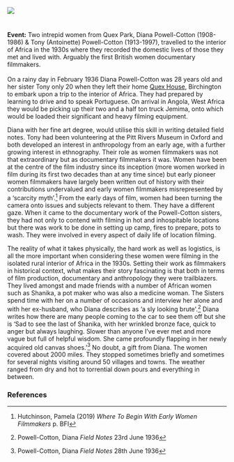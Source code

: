 <a href="https://beta.kent-maps.online"><img src="https://beta.kent-maps.online/juncture/ve-button.png"></a>
<param ve-config title="Diana & Tony Powell-Cotton" author="Jan Dunn" layout="vtl" banner="https://raw.githubusercontent.com/kent-map/images/main/banners/19c.jpg">

<param ve-entity="Birchington" eid="Q865021">

# 

**Event:** Two intrepid women from Quex Park, Diana Powell-Cotton (1908-1986) & Tony (Antoinette) Powell-Cotton (1913-1997), travelled to the interior of Africa in the 1930s where they recorded the domestic lives of those they met and lived with. Arguably the first British women documentary filmmakers.
<br><br>
On a rainy day in February 1936 Diana Powell-Cotton was 28 years old and her sister Tony only 20 when they left their home [Quex House](https://www.historichouses.org/houses/house-listing/quex-house.html), Birchington to embark upon a trip to the interior of Africa. They had prepared by learning to drive and to speak Portuguese. On arrival in Angola, West Africa they would be picking up their two and a half ton truck Jemima, onto which would be loaded their significant and heavy filming equipment. 
<param ve-image primary url="https://raw.githubusercontent.com/kent-map/images/main/20c/Tony_Archaeologist.jpg" label= "Tony" attribution= "Quex Park Museum">
<param ve-map center="Q865021" zoom="8">

Diana with her fine art degree, would utilise this skill in writing detailed field notes. Tony had been volunteering at the Pitt Rivers Museum in Oxford and both developed an interest in anthropology from an early age, with a further growing interest in ethnography. Their role as women filmmakers was not that extraordinary but as documentary filmmakers it was.  Women have been at the centre of the film industry since its inception (more women worked in film during its first two decades than at any time since) but early pioneer women filmmakers have largely been written out of history with their contributions undervalued and early women filmmakers misrepresented by a ‘scarcity myth’.[^ref1] From the early days of film, women had been turning the camera onto issues and subjects relevant to them. They have a different gaze. When it came to the documentary work of the Powell-Cotton sisters, they had not only to contend with filming in hot and inhospitable locations but there was work to be done in setting up camp, fires to prepare, pots to wash. They were involved in every aspect of daily life of location filming. 
<param ve-image primary url="https://raw.githubusercontent.com/kent-map/images/main/20c/1936_R2-12_Our_truck_Tony_and_Joao.jpg" label= "Truck, Tony and Joao.jpg" attribution= "Quex Park Museum">

The reality of what it takes physically, the hard work as well as logistics, is all the more important when considering these women were filming in the isolated rural interior of Africa in the 1930s. Setting their work as filmmakers in historical context, what makes their story fascinating is that both in terms of film production, documentary and anthropology they were trailblazers. They lived amongst and made friends with a number of African women such as Shanika, a pot maker who was also a medicine woman. The Sisters spend time with her on a number of occasions and interview her alone and with her ex-husband, who Diana describes as ‘a sly looking brute'.[^ref2]  Diana writes how there are many people coming to the car to see them off but she is ‘Sad to see the last of Shanika, with her wrinkled bronze face, quick to anger but always laughing. Slower than anyone I’ve ever met and more vague but full of helpful wisdom. She came profoundly flapping in her newly acquired old canvas shoes.’[^ref3]   No doubt, a gift from Diana.
The women covered about 2000 miles.  They stopped sometimes briefly and sometimes for several nights visiting around 50 villages and towns. The weather ranged from dry and hot to torrential down pours and everything in between.
<param ve-image primary url="https://raw.githubusercontent.com/kent-map/images/main/20c/1937_Angola_Jemima_stuck.jpg" label= "Tony gathering straw, Angola, 1937" attribution= "Quex Park Museum">

### References

[^ref1]: Hutchinson, Pamela (2019) _Where To Begin With Early Women Filmmakers_ p. BFI  
[^ref2]: Powell-Cotton, Diana _Field Notes_ 23rd June 1936  
[^ref3]: Powell-Cotton, Diana _Field Notes_ 28th June 1936  
